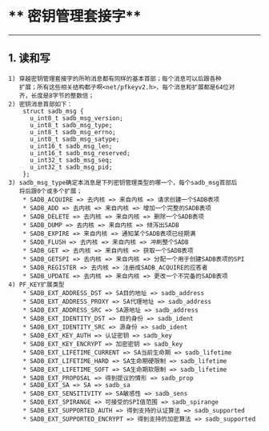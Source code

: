 # ** 密钥管理套接字**
***

## **1. 读和写**
    1) 穿越密钥管理套接字的所哟消息都有同样的基本首部；每个消息可以后跟各种
       扩展；所有这些相关结构都子啊<net/pfkeyv2.h>，每个消息和扩展都是64位对
       齐，长度是8字节的整数倍；
    2) 密钥消息首部如下：
        struct sadb_msg {
          u_int8_t sadb_msg_version;
          u_int8_t sadb_msg_type;
          u_int8_t sadb_msg_errno;
          u_int8_t sadb_msg_satype;
          u_int16_t sadb_msg_len;
          u_int16_t sadb_msg_reserved;
          u_int32_t sadb_msg_seq;
          u_int32_t sadb_msg_pid;
        };
    3) sadb_msg_type确定本消息是下列密钥管理类型的哪一个，每个sadb_msg首部后
       将后跟0个或多个扩展；
        * SADB_ACQUIRE => 去内核 => 来自内核 => 请求创建一个SADB表项
        * SADB_ADD => 去内核 => 来自内核 => 增加一个完整的SADB表项
        * SADB_DELETE => 去内核 => 来自内核 => 删除一个SADB表项
        * SADB_DUMP => 去内核 => 来自内核 => 倾泻出SADB
        * SADB_EXPIRE => 来自内核 => 通知某个SADB表项已经期满
        * SADB_FLUSH => 去内核 => 来自内核 => 冲刷整个SADB
        * SADB_GET => 去内核 => 来自内核 => 获取一个SADB表项
        * SADB_GETSPI => 去内核 => 来自内核 => 分配一个用于创建SADB表项的SPI
        * SADB_REGISTER => 去内核 => 注册成SADB_ACQUIRE的应答者
        * SADB_UPDATE => 去内核 => 来自内核 => 更改一个不完备的SADB表项
    4) PF_KEY扩展类型
        * SADB_EXT_ADDRESS_DST => SA目的地址 => sadb_address
        * SADB_EXT_ADDRESS_PROXY => SA代理地址 => sadb_address
        * SADB_EXT_ADDRESS_SRC => SA源地址 => sadb_address
        * SADB_EXT_IDENTITY_DST => 目的身份 => sadb_ident
        * SADB_EXT_IDENTITY_SRC => 源身份 => sadb_ident
        * SADB_EXT_KEY_AUTH => 认证密钥 => sadb_key
        * SADB_EXT_KEY_ENCRYPT => 加密密钥 => sadb_key
        * SADB_EXT_LIFETIME_CURRENT => SA当前生命期 => sadb_lifetime
        * SADB_EXT_LIFETIME_HARD => SA生命期硬限制 => sadb_lifetime
        * SADB_EXT_LIFETIME_SOFT => SA生命期软限制 => sadb_lifetime
        * SADB_EXT_PROPOSAL => 得到提议的情形 => sadb_prop 
        * SADB_EXT_SA => SA => sadb_sa
        * SADB_EXT_SENSITIVITY => SA敏感性 => sadb_sens
        * SADB_EXT_SPIRANGE => 可接受的SPI值范围 => sadb_spirange
        * SADB_EXT_SUPPORTED_AUTH => 得到支持的认证算法 => sadb_supported
        * SADB_EXT_SUPPORTED_ENCRYPT => 得到支持的加密算法 => sadb_supported

